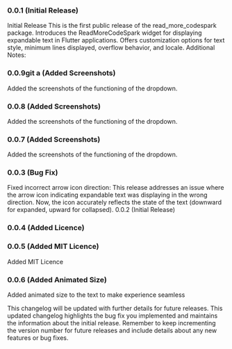 ### 0.0.1 (Initial Release)

Initial Release
This is the first public release of the read_more_codespark package.
Introduces the ReadMoreCodeSpark widget for displaying expandable text in Flutter applications.
Offers customization options for text style, minimum lines displayed, overflow behavior, and locale.
Additional Notes:
### 0.0.9git a (Added Screenshots)

Added the screenshots of the functioning of the dropdown.
### 0.0.8 (Added Screenshots)

Added the screenshots of the functioning of the dropdown.
### 0.0.7 (Added Screenshots)

Added the screenshots of the functioning of the dropdown.

### 0.0.3 (Bug Fix)

Fixed incorrect arrow icon direction: This release addresses an issue where the arrow icon indicating expandable text was displaying in the wrong direction. Now, the icon accurately reflects the state of the text (downward for expanded, upward for collapsed).
0.0.2 (Initial Release)

### 0.0.4 (Added Licence)

### 0.0.5 (Added MIT Licence)

Added MIT Licence

### 0.0.6 (Added Animated Size)

Added animated size to the text to make experience seamless


This changelog will be updated with further details for future releases.
This updated changelog highlights the bug fix you implemented and maintains the information about the initial release. Remember to keep incrementing the version number for future releases and include details about any new features or bug fixes.

